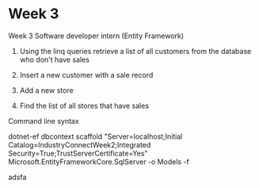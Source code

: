 # Week 3

Week 3 Software developer intern (Entity Framework)

1. Using the linq queries retrieve a list of all customers from the database who don't have sales

2. Insert a new customer with a sale record

3. Add a new store 

4. Find the list of all stores that have sales 

Command line syntax

dotnet-ef dbcontext scaffold "Server=localhost;Initial Catalog=IndustryConnectWeek2;Integrated Security=True;TrustServerCertificate=Yes" Microsoft.EntityFrameworkCore.SqlServer -o Models -f

adsfa
